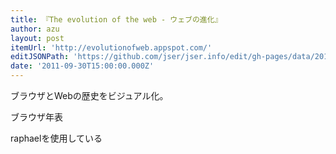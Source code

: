 ```yaml
---
title: 『The evolution of the web - ウェブの進化』
author: azu
layout: post
itemUrl: 'http://evolutionofweb.appspot.com/'
editJSONPath: 'https://github.com/jser/jser.info/edit/gh-pages/data/2011/09/index.json'
date: '2011-09-30T15:00:00.000Z'
---
```

ブラウザとWebの歴史をビジュアル化。

ブラウザ年表

raphaelを使用している
